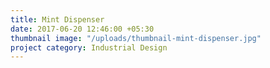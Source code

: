 ```yaml
---
title: Mint Dispenser
date: 2017-06-20 12:46:00 +05:30
thumbnail image: "/uploads/thumbnail-mint-dispenser.jpg"
project category: Industrial Design
---
```


